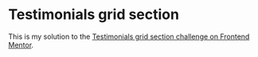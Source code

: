 # Testimonials grid section

This is my solution to the [Testimonials grid section challenge on Frontend Mentor](https://www.frontendmentor.io/challenges/testimonials-grid-section-Nnw6J7Un7).
